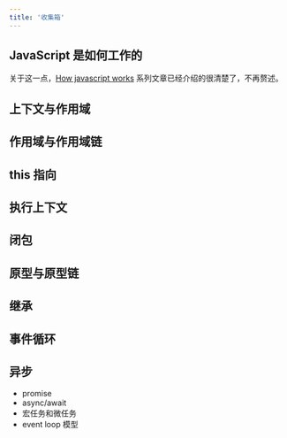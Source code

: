 ```yaml
---
title: '收集箱'
---
```


## JavaScript 是如何工作的

关于这一点，[How javascript works](https://github.com/Troland/how-javascript-works) 系列文章已经介绍的很清楚了，不再赘述。

## 上下文与作用域

## 作用域与作用域链

## this 指向

## 执行上下文

## 闭包

## 原型与原型链

## 继承

## 事件循环

## 异步

- promise
- async/await
- 宏任务和微任务
- event loop 模型
